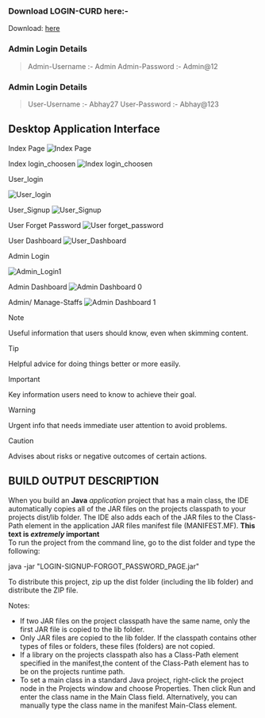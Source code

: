 ### Download **LOGIN-CURD** here:-
Download: [here](https://github.com/MehtaAbhay27/LOGIN-CURD/releases/tag/v0.1)
### Admin Login Details
> Admin-Username :- Admin
> Admin-Password :- Admin@12

### Admin Login Details
> User-Username :- Abhay27
> User-Password :- Abhay@123

## Desktop Application Interface
Index Page
![Index Page](https://github.com/MehtaAbhay27/LOGIN-CURD/blob/cbe416b37accf46348b1e4bd3e2971bdcdb94196/images/Index_page.jpg)

Index login_choosen
![Index login_choosen](https://github.com/MehtaAbhay27/LOGIN-CURD/blob/cabbb948e40894bf78b24c7e9d5987176978810d/images/Index%20login_choosen.jpg)

User_login

![User_login](https://github.com/MehtaAbhay27/LOGIN-CURD/blob/23fcf8bf7ac9f043266cec97030cde2db7657707/images/User_login.jpg)

User_Signup
![User_Signup](https://github.com/MehtaAbhay27/LOGIN-CURD/blob/11daa8c5f0fb224d834dab90dede4b073a8c9fdf/images/User_Signup.jpg)

User Forget Password
![User forget_password](https://github.com/MehtaAbhay27/LOGIN-CURD/blob/b1a7c9a20bca6b781e2b93059062c4ba2c9efeae/images/User%20forget_password.jpg)

User Dashboard
![User_Dashboard](https://github.com/MehtaAbhay27/LOGIN-CURD/blob/a72ab1f6eb666944963b25a256cffd857c09b70e/images/User_Dashboard.jpg)

Admin Login

![Admin_Login1](https://github.com/MehtaAbhay27/LOGIN-CURD/blob/860bd822588fadcb82fc6b5bef8b4396775b77af/images/Admin_Login%201.jpg)

Admin Dashboard
![Admin Dashboard 0](https://github.com/MehtaAbhay27/LOGIN-CURD/blob/860bd822588fadcb82fc6b5bef8b4396775b77af/images/Admin%20%20Dashboard%200.jpg)

Admin/ Manage-Staffs
![Admin Dashboard 1](https://github.com/MehtaAbhay27/LOGIN-CURD/blob/a9bedfe36c03280e41c970d39e6f25807b7b603c/images/Admin%20Dashboard%201.jpg)


> [!NOTE]
> Useful information that users should know, even when skimming content.

> [!TIP]
> Helpful advice for doing things better or more easily.

> [!IMPORTANT]
> Key information users need to know to achieve their goal.

> [!WARNING]
> Urgent info that needs immediate user attention to avoid problems.

> [!CAUTION]
> Advises about risks or negative outcomes of certain actions.


## BUILD OUTPUT DESCRIPTION

When you build an **Java** *application* project that has a main class, the IDE
automatically copies all of the JAR
files on the projects classpath to your projects dist/lib folder. The IDE
also adds each of the JAR files to the Class-Path element in the application
JAR files manifest file (MANIFEST.MF).
**This text is _extremely_ important**	
To run the project from the command line, go to the dist folder and
type the following:

java -jar "LOGIN-SIGNUP-FORGOT_PASSWORD_PAGE.jar" 

To distribute this project, zip up the dist folder (including the lib folder)
and distribute the ZIP file.

Notes:

* If two JAR files on the project classpath have the same name, only the first
JAR file is copied to the lib folder.
* Only JAR files are copied to the lib folder.
If the classpath contains other types of files or folders, these files (folders)
are not copied.
* If a library on the projects classpath also has a Class-Path element
specified in the manifest,the content of the Class-Path element has to be on
the projects runtime path.
* To set a main class in a standard Java project, right-click the project node
in the Projects window and choose Properties. Then click Run and enter the
class name in the Main Class field. Alternatively, you can manually type the
class name in the manifest Main-Class element.

